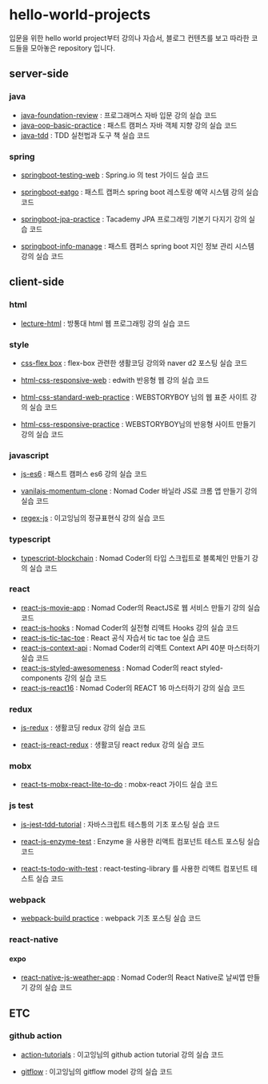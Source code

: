 # hello-world-projects

입문을 위한 hello world project부터 강의나 자습서, 블로그 컨텐츠를 보고 따라한 코드들을 모아놓은 repository 입니다.

## server-side

### java

- [java-foundation-review](./java-foundation-review) : 프로그래머스 자바 입문 강의 실습 코드
- [java-oop-basic-practice](./java-oop-basic-practice) : 패스트 캠퍼스 자바 객체 지향 강의 실습 코드
- [java-tdd](./java-tdd) : TDD 실천법과 도구 책 실습 코드

### spring

- [springboot-testing-web](./springboot-testing-web) : Spring.io 의 test 가이드 실습 코드

- [springboot-eatgo](./springboot-eatgo) : 패스트 캡퍼스 spring boot 레스토랑 예약 시스템 강의 실습 코드

- [springboot-jpa-practice](./springboot-jpa-practice) : Tacademy JPA 프로그래밍 기본기 다지기 강의 실습 코드

- [springboot-info-manage](./springboot-info-manage) : 패스트 캠퍼스 spring boot 지인 정보 관리 시스템 강의 실습 코드

## client-side

### html

- [lecture-html](./lecture-html) : 방통대 html 웹 프로그래밍 강의 실습 코드

### style

- [css-flex box](./css-flex-box) : flex-box 관련한 생활코딩 강의와 naver d2 포스팅 실습 코드
- [html-css-responsive-web](./html-css-responsive-web) : edwith 반응형 웹 강의 실습 코드

- [html-css-standard-web-practice](./html-css-standard-practice) : WEBSTORYBOY 님의 웹 표준 사이트 강의 실습 코드

- [html-css-responsive-practice](./html-css-responsive-practice) : WEBSTORYBOY님의 반응형 사이트 만들기 강의 실습 코드

### javascript

- [js-es6](./js-es6) : 패스트 캠퍼스 es6 강의 실습 코드

- [vanilajs-momentum-clone](./vanilajs-momentum-clone) : Nomad Coder 바닐라 JS로 크롬 앱 만들기 강의 실습 코드

- [regex-js](./regex-js) : 이고잉님의 정규표현식 강의 실습 코드

### typescript

- [typescript-blockchain](./typescript-blockchain) : Nomad Coder의 타입 스크립트로 블록체인 만들기 강의 실습 코드

### react

- [react-js-movie-app](./react-js-movie-app) : Nomad Coder의 ReactJS로 웹 서비스 만들기 강의 실습 코드
- [react-js-hooks](./react-js-hooks) : Nomad Coder의 실전형 리액트 Hooks 강의 실습 코드
- [react-js-tic-tac-toe](./react-tic-tac-toe) : React 공식 자습서 tic tac toe 실습 코드
- [react-js-context-api](./react-js-context-api) : Nomad Coder의 리액트 Context API 40분 마스터하기 실습 코드
- [react-js-styled-awesomeness](./react-js-styled-awesomeness) : Nomad Coder의 react styled-components 강의 실습 코드
- [react-js-react16](./react-js-react16) : Nomad Coder의 REACT 16 마스터하기 강의 실습 코드

### redux

- [js-redux](./js-redux) : 생활코딩 redux 강의 실습 코드

- [react-js-react-redux](./react-js-react-redux) : 생활코딩 react redux 강의 실습 코드

### mobx

- [react-ts-mobx-react-lite-to-do](./react-ts-mobx-react-lite-to-do) : mobx-react 가이드 실습 코드

### js test

- [js-jest-tdd-tutorial](./js-jest-tdd-tutorial) : 자바스크립트 테스틍의 기초 포스팅 실습 코드

- [react-js-enzyme-test](./react-js-enzyme-test) : Enzyme 을 사용한 리액트 컴포넌트 테스트 포스팅 실습 코드

- [react-ts-todo-with-test](./react-ts-todo-with-test) : react-testing-library 를 사용한 리액트 컴포넌트 테스트 실습 코드

### webpack

- [webpack-build practice](./webpack-build-practice) : webpack 기초 포스팅 실습 코드

### react-native

#### expo

- [react-native-js-weather-app](./react-native-js-weather-app) : Nomad Coder의 React Native로 날씨앱 만들기 강의 실습 코드

## ETC

### github action

- [action-tutorials](./action-tutorials) : 이고잉님의 github action tutorial 강의 실습 코드

- [gitflow](./gitflow) : 이고잉님의 gitflow model 강의 실습 코드
